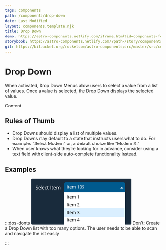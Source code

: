 ```yaml
---
tags: components
path: /components/drop-down
date: Last Modified
layout: components.template.njk
title: Drop Down
demo: https://astro-components.netlify.com/iframe.html?id=components-form-elements--select-menu
storybook: https://astro-components.netlify.com/?path=/story/components-form-elements--select-menu
git: https://bitbucket.org/rocketcom/astro-components/src/master/src/components/rux-modal/
---
```


# Drop Down

When activated, Drop Down Menus allow users to select a value from a list of values. Once a value is selected, the Drop Down displays the selected value.

Content

## Rules of Thumb

- Drop Downs should display a list of multiple values.
- Drop Downs may default to a state that instructs users what to do. For example: “Select Modem” or, a default choice like “Modem X.”
- When user knows what they’re looking for in advance, consider using a text field with client-side auto-complete functionality instead.

## Examples

:::dos-donts
![Don’t: Create a Drop Down list with too many options. The user needs to be able to scan and navigate the list easily](/img/components/dropdown-dont-1.png 'Don’t: Create a Drop Down list with too many options. The user needs to be able to scan and navigate the list easily')
Don’t: Create a Drop Down list with too many options. The user needs to be able to scan and navigate the list easily

:::

